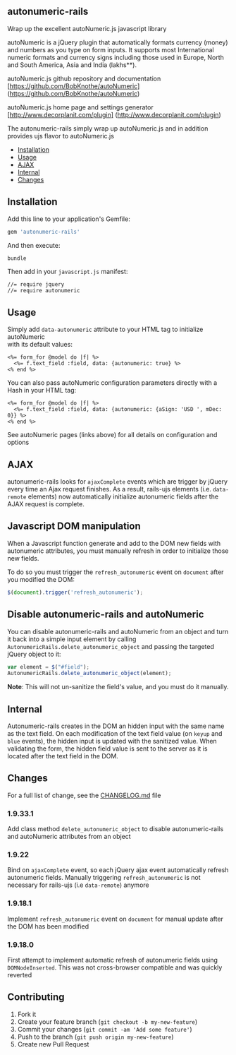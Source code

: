 ## autonumeric-rails

Wrap up the excellent autoNumeric.js javascript library

autoNumeric is a jQuery plugin that automatically formats currency (money) and numbers as you type on form inputs.
It supports most International numeric formats and currency signs including those used in Europe, North and 
South America, Asia and India (lakhs**).

autoNumeric.js github repository and documentation [https://github.com/BobKnothe/autoNumeric] (https://github.com/BobKnothe/autoNumeric)

autoNumeric.js home page and settings generator [http://www.decorplanit.com/plugin] (http://www.decorplanit.com/plugin)

The autonumeric-rails simply wrap up autoNumeric.js and in addition provides ujs flavor to autoNumeric.js

- [Installation](#installation)
- [Usage](#usage)
- [AJAX](#ajax)
- [Internal](#internal)
- [Changes](#changes)

## Installation

Add this line to your application's Gemfile:
``` ruby
gem 'autonumeric-rails'
```
And then execute:
``` bash
bundle
```
Then add in your `javascript.js` manifest:
``` 
//= require jquery
//= require autonumeric
```
## Usage

Simply add `data-autonumeric` attribute to your HTML tag to initialize autoNumeric  
with its default values:
``` erb
<%= form_for @model do |f| %>
  <%= f.text_field :field, data: {autonumeric: true} %>
<% end %>
``` 
You can also pass autoNumeric configuration parameters directly with a Hash in your HTML tag:
``` erb
<%= form_for @model do |f| %>
  <%= f.text_field :field, data: {autonumeric: {aSign: 'USD ', mDec: 0}} %>
<% end %>
``` 
See autoNumeric pages (links above) for all details on configuration and options

## AJAX

autonumeric-rails looks for `ajaxComplete` events which are trigger by jQuery every time an Ajax request finishes.
As a result, rails-ujs elements (i.e. `data-remote` elements) now automatically initialize autonumeric fields after the AJAX request is complete.

## Javascript DOM manipulation

When a Javascript function generate and add to the DOM new fields with autonumeric attributes,
you must manually refresh in order to initialize those new fields.

To do so you must trigger the `refresh_autonumeric` event on `document` after you modified the DOM:
``` javascript
$(document).trigger('refresh_autonumeric');
```

## Disable autonumeric-rails and autoNumeric

You can disable autonumeric-rails and autoNumeric from an object and turn it back into a simple input element by calling
`AutonumericRails.delete_autonumeric_object` and passing the targeted jQuery object to it:
``` javascript
var element = $("#field");
AutonumericRails.delete_autonumeric_object(element);
```
**Note**: This will not un-sanitize the field's value, and you must do it manually.

## Internal

Autonumeric-rails creates in the DOM an hidden input with the same name as the text field.
On each modification of the text field value (on `keyup` and `blue` events), the hidden input is updated with the sanitized value.
When validating the form, the hidden field value is sent to the server as it is located after the text field in the DOM.

## Changes

For a full list of change, see the [CHANGELOG.md](https://github.com/randoum/autonumeric-rails/blob/master/CHANGELOG.md) file

### 1.9.33.1
Add class method `delete_autonumeric_object` to disable autonumeric-rails and autoNumeric attributes from an object

### 1.9.22
Bind on `ajaxComplete` event, so each jQuery ajax event automatically refresh autonumeric fields. Manually triggering `refresh_autonumeric` is not necessary for rails-ujs (i.e `data-remote`) anymore

### 1.9.18.1
Implement `refresh_autonumeric` event on `document` for manual update after the DOM has been modified

### 1.9.18.0
First attempt to implement automatic refresh of autonumeric fields using `DOMNodeInserted`.
This was not cross-browser compatible and was quickly reverted
    
## Contributing

1. Fork it
2. Create your feature branch (`git checkout -b my-new-feature`)
3. Commit your changes (`git commit -am 'Add some feature'`)
4. Push to the branch (`git push origin my-new-feature`)
5. Create new Pull Request
